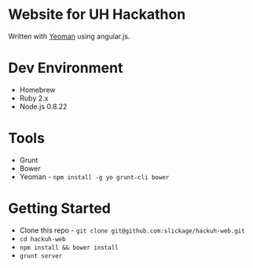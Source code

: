 # Website for UH Hackathon

Written with [Yeoman](http://yeoman.io) using angular.js.

# Dev Environment
- Homebrew
- Ruby 2.x
- Node.js 0.8.22

# Tools
- Grunt
- Bower
- Yeoman - `npm install -g yo grunt-cli bower` 

# Getting Started

- Clone this repo - `git clone git@github.com:slickage/hackuh-web.git`
- `cd hackuh-web`
- `npm install && bower install`
- `grunt server`

